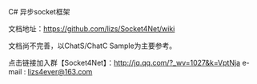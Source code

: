 C# 异步socket框架

文档地址：https://github.com/lizs/Socket4Net/wiki

文档尚不完善，以ChatS/ChatC Sample为主要参考。

点击链接加入群【Socket4Net】：http://jq.qq.com/?_wv=1027&k=VptNja
e-mail : lizs4ever@163.com
